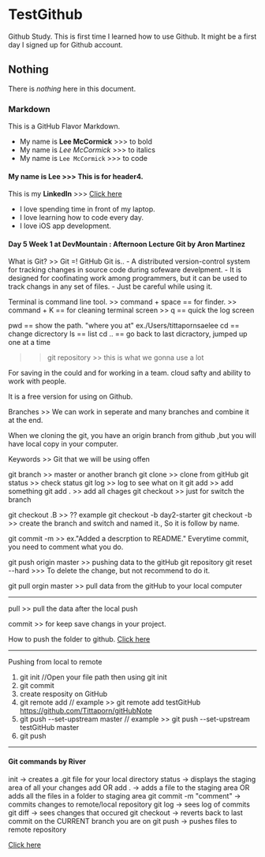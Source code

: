 # TestGithub
Github Study. This is first time I learned how to use Github. It might be a first day I signed up for Github account.
## Nothing 
There is _nothing_ here in this document. 
### Markdown
This is a GitHub Flavor Markdown.
* My name is **Lee McCormick** >>> to bold
* My name is _Lee McCormick_ >>> to italics
* My name is `Lee McCormick` >>> to code
#### My name is Lee >>> This is for header4.
This is my **LinkedIn** >>> [Click here](https://www.linkedin.com/in/tittapornmccormick/)
* I love spending time in front of my laptop.
* I love learning how to code every day.
* I love iOS app development.

#### Day 5 Week 1 at DevMountain  : Afternoon Lecture Git by Aron Martinez
 
 What is Git? >> Git =! GitHub
    Git is..
    - A distributed version-control system for tracking changes in source code during sofeware develpment.
    - It is designed for coofinating work among programmers, but it  can be used to track changs in any set of files.
    - Just be careful while using it.
 
 Terminal is command line tool.
    >> command + space == for finder.
    >> command + K == for cleaning terminal screen
    >> q == quick the log screen
    
 pwd == show the path. "where you at" ex./Users/tittapornsaelee
 cd == change dicrectory
 ls == list
 cd .. == go back to last dicractory, jumped up one at a time
 
 >> git repository >> this is what we gonna use a lot
 
 For saving in the could and for working in a team. cloud safty and ability to work with people.
 
 It is a free version for using on Github.
 
 Branches >> We can work in seperate and many branches and combine it at the end.
 
 When we cloning the git, you have an origin branch from github
 ,but you will have local copy in your computer.
 
 Keywords >> Git that we will be using offen

 git branch >> master or another branch
 git clone >> clone from gitHub
 git status >> check status
 git log >> log to see what on it
 git add >> add something
 git add . >> add all chages
 git checkout >> just for switch the branch
 
 git checkout .B >> ?? example git checkout -b day2-starter
 git checkout -b >> create the branch and switch and named it., So it is follow by name.
 
 git commit -m  >> ex."Added a descrption to README." Everytime commit, you need to comment what you do.
 
 git push origin master >> pushing data to the gitHub git repository
 git reset --hard >>> To delete the change, but not recommend to do it.

 git pull orgin master >> pull data from the gitHub to your local computer
 
 _______________________________________________________________________
 
 pull >> pull the data after the local push

 commit >> for keep save changs in your project.
 
 How to push the folder to github.
 [Click here](https://stackoverflow.com/questions/53949041/push-files-from-local-folder-to-folder-in-a-github-repository)
 
 _______________________________________________________________________
 
Pushing from local to remote
 1) git init //Open your file path then using git init
 2) git commit
 3) create resposity on GitHub
 3) git remote add <name> <url> // example >> git remote add testGitHub https://github.com/Tittaporn/gitHubNote
 4) git push --set-upstream <name> master // example >> git push --set-upstream testGitHub master
 5) git push <name>

 ______________________________________________________________
 
 #### Git commands by River
 init -> creates a .git file for your local directory
 status -> displays the staging area of all your changes
 add OR add . -> adds a file to the staging area OR adds all the files in a folder to staging area
 git commit -m "comment" -> commits changes to remote/local repository
 git log -> sees log of commits
 git diff -> sees changes that occured
 git checkout -> reverts back to last commit on the CURRENT branch you are on
 git push -> pushes files to remote repository
 
 [Click here](https://gist.github.com/kevin-smets/8568070)
 

